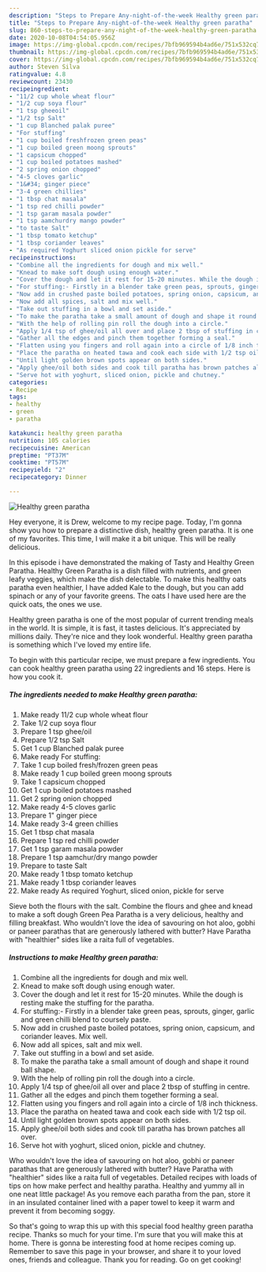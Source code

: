 ```yaml
---
description: "Steps to Prepare Any-night-of-the-week Healthy green paratha"
title: "Steps to Prepare Any-night-of-the-week Healthy green paratha"
slug: 860-steps-to-prepare-any-night-of-the-week-healthy-green-paratha
date: 2020-10-08T04:54:05.956Z
image: https://img-global.cpcdn.com/recipes/7bfb969594b4ad6e/751x532cq70/healthy-green-paratha-recipe-main-photo.jpg
thumbnail: https://img-global.cpcdn.com/recipes/7bfb969594b4ad6e/751x532cq70/healthy-green-paratha-recipe-main-photo.jpg
cover: https://img-global.cpcdn.com/recipes/7bfb969594b4ad6e/751x532cq70/healthy-green-paratha-recipe-main-photo.jpg
author: Steven Silva
ratingvalue: 4.8
reviewcount: 23430
recipeingredient:
- "11/2 cup whole wheat flour"
- "1/2 cup soya flour"
- "1 tsp gheeoil"
- "1/2 tsp Salt"
- "1 cup Blanched palak puree"
- "For stuffing"
- "1 cup boiled freshfrozen green peas"
- "1 cup boiled green moong sprouts"
- "1 capsicum chopped"
- "1 cup boiled potatoes mashed"
- "2 spring onion chopped"
- "4-5 cloves garlic"
- "1&#34; ginger piece"
- "3-4 green chillies"
- "1 tbsp chat masala"
- "1 tsp red chilli powder"
- "1 tsp garam masala powder"
- "1 tsp aamchurdry mango powder"
- "to taste Salt"
- "1 tbsp tomato ketchup"
- "1 tbsp coriander leaves"
- "As required Yoghurt sliced onion pickle for serve"
recipeinstructions:
- "Combine all the ingredients for dough and mix well."
- "Knead to make soft dough using enough water."
- "Cover the dough and let it rest for 15-20 minutes. While the dough is resting make the stuffing for the paratha."
- "For stuffing:- Firstly in a blender take green peas, sprouts, ginger, garlic and green chilli blend to coursely paste."
- "Now add in crushed paste boiled potatoes, spring onion, capsicum, and coriander leaves. Mix well."
- "Now add all spices, salt and mix well."
- "Take out stuffing in a bowl and set aside."
- "To make the paratha take a small amount of dough and shape it round ball shape."
- "With the help of rolling pin roll the dough into a circle."
- "Apply 1/4 tsp of ghee/oil all over and place 2 tbsp of stuffing in centre."
- "Gather all the edges and pinch them together forming a seal."
- "Flatten using you fingers and roll again into a circle of 1/8 inch thickness."
- "Place the paratha on heated tawa and cook each side with 1/2 tsp oil."
- "Until light golden brown spots appear on both sides."
- "Apply ghee/oil both sides and cook till paratha has brown patches all over."
- "Serve hot with yoghurt, sliced onion, pickle and chutney."
categories:
- Recipe
tags:
- healthy
- green
- paratha

katakunci: healthy green paratha 
nutrition: 105 calories
recipecuisine: American
preptime: "PT37M"
cooktime: "PT57M"
recipeyield: "2"
recipecategory: Dinner

---
```



![Healthy green paratha](https://img-global.cpcdn.com/recipes/7bfb969594b4ad6e/751x532cq70/healthy-green-paratha-recipe-main-photo.jpg)

Hey everyone, it is Drew, welcome to my recipe page. Today, I'm gonna show you how to prepare a distinctive dish, healthy green paratha. It is one of my favorites. This time, I will make it a bit unique. This will be really delicious.

In this episode i have demonstrated the making of Tasty and Healthy Green Paratha. Healthy Green Paratha is a dish filled with nutrients, and green leafy veggies, which make the dish delectable. To make this healthy oats paratha even healthier, I have added Kale to the dough, but you can add spinach or any of your favorite greens. The oats I have used here are the quick oats, the ones we use.

Healthy green paratha is one of the most popular of current trending meals in the world. It is simple, it is fast, it tastes delicious. It's appreciated by millions daily. They're nice and they look wonderful. Healthy green paratha is something which I've loved my entire life.


To begin with this particular recipe, we must prepare a few ingredients. You can cook healthy green paratha using 22 ingredients and 16 steps. Here is how you cook it.

<!--inarticleads1-->

##### The ingredients needed to make Healthy green paratha:

1. Make ready 11/2 cup whole wheat flour
1. Take 1/2 cup soya flour
1. Prepare 1 tsp ghee/oil
1. Prepare 1/2 tsp Salt
1. Get 1 cup Blanched palak puree
1. Make ready For stuffing:
1. Take 1 cup boiled fresh/frozen green peas
1. Make ready 1 cup boiled green moong sprouts
1. Take 1 capsicum chopped
1. Get 1 cup boiled potatoes mashed
1. Get 2 spring onion chopped
1. Make ready 4-5 cloves garlic
1. Prepare 1&#34; ginger piece
1. Make ready 3-4 green chillies
1. Get 1 tbsp chat masala
1. Prepare 1 tsp red chilli powder
1. Get 1 tsp garam masala powder
1. Prepare 1 tsp aamchur/dry mango powder
1. Prepare to taste Salt
1. Make ready 1 tbsp tomato ketchup
1. Make ready 1 tbsp coriander leaves
1. Make ready As required Yoghurt, sliced onion, pickle for serve


Sieve both the flours with the salt. Combine the flours and ghee and knead to make a soft dough Green Pea Paratha is a very delicious, healthy and filling breakfast. Who wouldn&#39;t love the idea of savouring on hot aloo, gobhi or paneer parathas that are generously lathered with butter? Have Paratha with &#34;healthier&#34; sides like a raita full of vegetables. 

<!--inarticleads2-->

##### Instructions to make Healthy green paratha:

1. Combine all the ingredients for dough and mix well.
1. Knead to make soft dough using enough water.
1. Cover the dough and let it rest for 15-20 minutes. While the dough is resting make the stuffing for the paratha.
1. For stuffing:- Firstly in a blender take green peas, sprouts, ginger, garlic and green chilli blend to coursely paste.
1. Now add in crushed paste boiled potatoes, spring onion, capsicum, and coriander leaves. Mix well.
1. Now add all spices, salt and mix well.
1. Take out stuffing in a bowl and set aside.
1. To make the paratha take a small amount of dough and shape it round ball shape.
1. With the help of rolling pin roll the dough into a circle.
1. Apply 1/4 tsp of ghee/oil all over and place 2 tbsp of stuffing in centre.
1. Gather all the edges and pinch them together forming a seal.
1. Flatten using you fingers and roll again into a circle of 1/8 inch thickness.
1. Place the paratha on heated tawa and cook each side with 1/2 tsp oil.
1. Until light golden brown spots appear on both sides.
1. Apply ghee/oil both sides and cook till paratha has brown patches all over.
1. Serve hot with yoghurt, sliced onion, pickle and chutney.


Who wouldn&#39;t love the idea of savouring on hot aloo, gobhi or paneer parathas that are generously lathered with butter? Have Paratha with &#34;healthier&#34; sides like a raita full of vegetables. Detailed recipes with loads of tips on how make perfect and healthy paratha. Healthy and yummy all in one neat little package! As you remove each paratha from the pan, store it in an insulated container lined with a paper towel to keep it warm and prevent it from becoming soggy. 

So that's going to wrap this up with this special food healthy green paratha recipe. Thanks so much for your time. I'm sure that you will make this at home. There is gonna be interesting food at home recipes coming up. Remember to save this page in your browser, and share it to your loved ones, friends and colleague. Thank you for reading. Go on get cooking!
